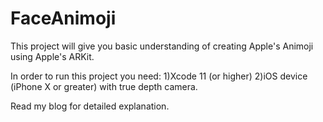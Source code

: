 # FaceAnimoji

This project will give you basic understanding of creating Apple's Animoji using Apple's ARKit.

In order to run this project you need:
1)Xcode 11 (or higher)
2)iOS device (iPhone X or greater) with true depth camera.

Read my blog for detailed explanation.
